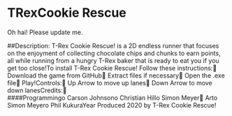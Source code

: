 # TRexCookie Rescue

Oh hai! Please update me.



##Description: T-Rex Cookie Rescue! is a 2D endless runner that focuses on the enjoyment of collecting chocolate chips and chunks to earn points, all while running from a hungry T-Rex baker that is ready to eat you if you get too close!To install T-Rex Cookie Rescue! Follow these instructions:    Download the game from GitHub    Extract files if necessary    Open the .exe file    Play!Controls:    Up Arrow to move up lanes    Down Arrow to move down lanesCredits:    
####Programmingo   Carson Johnsono   Christian Hillo   Simon Meyer    Arto   Simon Meyero   Phil KukuraYear Produced 2020 by T-Rex Cookie Rescue!
